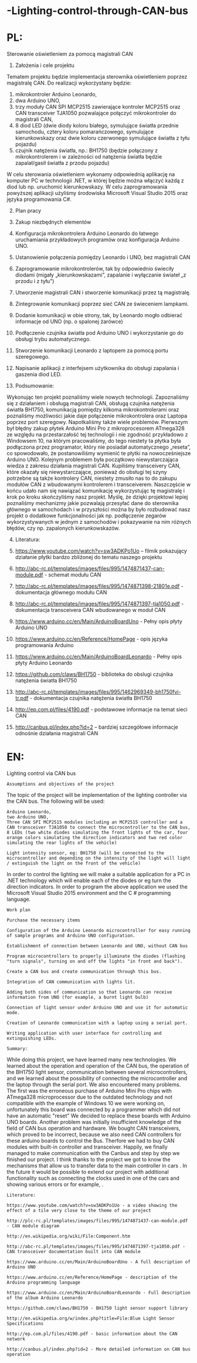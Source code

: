 # -Lighting-control-through-CAN-bus

# PL:
Sterowanie oświetleniem za pomocą magistrali CAN
1.	Założenia i cele projektu

Tematem projektu będzie implementacja sterownika oświetleniem poprzez magistralę CAN. 
Do realizacji wykorzystany  będzie:
1.	mikrokontroler Arduino Leonardo, 
2.	dwa Arduino UNO, 
3.	trzy moduły CAN SPI MCP2515 zawierające kontroler MCP2515 oraz CAN transceiver TJA1050 pozwalające połączyć mikrokontroler do magistrali CAN,
4.	8 diod LED (dwie diody koloru białego, symulujące światła przednie samochodu, cztery koloru pomarańczowego, symulujące kierunkowskazy oraz dwie koloru czerwonego symulujące światła z tyłu pojazdu)
5.	czujnik natężenia światła, np.: BH1750 (będzie połączony z mikrokontrolerem i w zależności od natężenia światła będzie zapalał/gasił światła z przodu pojazdu)

W celu sterowania oświetleniem wykonamy odpowiednią aplikację na komputer PC w technologii .NET, w której będzie można włączyć każdą z diod lub np. uruchomić kierunkowskazy. W celu zaprogramowania powyższej aplikacji użyliśmy środowiska Microsoft Visual Studio 2015 oraz języka programowania C#.


2.	Plan pracy

1.	Zakup niezbędnych elementów
2.	Konfiguracja mikrokontrolera Arduino Leonardo do łatwego uruchamiania przykładowych programów oraz konfiguracja Arduino UNO.
3.	Ustanowienie połączenia pomiędzy Leonardo i UNO, bez magistrali CAN
4.	Zaprogramowanie mikrokontrolerów, tak by odpowiednio świeciły diodami (migały „kierunkowskazami”, zapalanie i wyłączanie świateł „z przodu i z tyłu”)
5.	Utworzenie magistrali CAN i stworzenie komunikacji przez tą magistralę.
6.	Zintegrowanie komunikacji poprzez sieć CAN ze świeceniem lampkami.
7.	Dodanie komunikacji w obie strony, tak, by Leonardo mogło odbierać informacje od UNO (np. o spalonej żarówce)
8.	Podłączenie czujnika światła pod Arduino UNO i wykorzystanie go do obsługi trybu automatycznego.
9.	Stworzenie komunikacji Leonardo z laptopem za pomocą portu szeregowego.
10.	 Napisanie aplikacji z interfejsem użytkownika do obsługi zapalania i gaszenia diod LED.

3.	Podsumowanie:

Wykonując ten projekt poznaliśmy  wiele nowych technologii. Zapoznaliśmy się z działaniem i obsługą magistrali CAN, obsługą czujnika natężenia światła BH1750, komunikacją pomiędzy kilkoma mikrokontrolerami oraz poznaliśmy możliwości jakie daje połączenie mikrokontrolera oraz Laptopa poprzez port szeregowy. Napotkaliśmy także wiele problemów. Pierwszym był błędny zakup płytek Arduino Mini Pro z mikroprocesorem ATmega328 ze względu na przestarzałość tej technologii i nie zgodność przykładowo z Windowsem 10, na którym pracowaliśmy, do tego niestety ta płytka była podłączona przez programator, który nie posiadał automatycznego „reseta”, co spowodowało, że postanowiliśmy wymienić te płytki na nowocześniejsze Arduino UNO. Kolejnym problemem była początkowo niewystarczająca wiedza z zakresu działania magistrali CAN. Kupiliśmy transceivery CAN, które okazały się niewystarczające, ponieważ do obsługi tej szyny potrzebne są także kontrolery CAN, niestety zmusiło nas to do zakupu modułów CAN z wbudowanymi kontrolerem i transceiverem. Naszczęście w końcu udało nam się nawiązać komunikację wykorzystując tę magistralę i krok po kroku skończyliśmy nasz projekt.
Myślę, że dzięki projektowi lepiej poznaliśmy mechanizmy jakie pozwalają przesyłać dane do sterownika głównego w samochodach i w przyszłości można by było rozbudować nasz projekt o dodatkowe funkcjonalności jak np. podłączenie zegarów wykorzystywanych w jednym z samochodów i pokazywanie na nim różnych błędów, czy np. zapalonych kierunkowskazów.

4.	Literatura:

1.	https://www.youtube.com/watch?v=sw3ADKPo1Uo – filmik pokazujący działanie płytki bardzo zbliżonej do tematu naszego projektu
2.	 http://abc-rc.pl/templates/images/files/995/1474871437-can-module.pdf - schemat modułu CAN
3.	http://abc-rc.pl/templates/images/files/995/1474871398-21801e.pdf - dokumentacja głównego modułu CAN
4.	http://abc-rc.pl/templates/images/files/995/1474871397-tja1050.pdf - dokumentacja transceivera CAN wbudowanego w moduł CAN
5.	https://www.arduino.cc/en/Main/ArduinoBoardUno - Pełny opis płyty Arduino UNO
6.	https://www.arduino.cc/en/Reference/HomePage - opis języka programowania Arduino
7.	https://www.arduino.cc/en/Main/ArduinoBoardLeonardo - Pełny opis płyty Arduino Leonardo
8.	https://github.com/claws/BH1750 - biblioteka do obslugi czujnika natężenia światła BH1750
9.	http://abc-rc.pl/templates/images/files/995/1462969349-bh1750fvi-tr.pdf - dokumentacja czujnika natężenia światła BH1750
10.	http://ep.com.pl/files/4190.pdf - podstawowe informacje na temat sieci CAN
11.	http://canbus.pl/index.php?id=2 – bardziej szczegółowe informacje odnośnie działania magistrali CAN



# EN:
Lighting control via CAN bus

    Assumptions and objectives of the project

The topic of the project will be implementation of the lighting controller via the CAN bus. The following will be used:

    Arduino Leonardo,
    two Arduino UNO,
    Three CAN SPI MCP2515 modules including an MCP2515 controller and a CAN transceiver TJA1050 to connect the microcontroller to the CAN bus,
    8 LEDs (two white diodes simulating the front lights of the car, four orange colors simulating the direction indicators and two red color simulating the rear lights of the vehicle)
	
    Light intensity sensor, eg: BH1750 (will be connected to the microcontroller and depending on the intensity of the light will light / extinguish the light on the front of the vehicle)
	

In order to control the lighting we will make a suitable application for a PC in .NET technology which will enable each of the diodes or eg turn the direction indicators.
 In order to program the above application we used the Microsoft Visual Studio 2015 environment and the C # programming language.

    Work plan

    Purchase the necessary items

    Configuration of the Arduino Leonardo microcontroller for easy running of sample programs and Arduino UNO configuration.

    Establishment of connection between Leonardo and UNO, without CAN bus

    Program microcontrollers to properly illuminate the diodes (flashing "turn signals", turning on and off the lights "in front and back").

    Create a CAN bus and create communication through this bus.

    Integration of CAN communication with lights lit.

    Adding both sides of communication so that Leonardo can receive information from UNO (for example, a burnt light bulb)

    Connection of light sensor under Arduino UNO and use it for automatic mode.

    Creation of Leonardo communication with a laptop using a serial port.

    Writing application with user interface for controlling and extinguishing LEDs.

    Summary:

While doing this project, we have learned many new technologies. We learned about the operation and operation of the CAN bus, the operation of the BH1750 light sensor, communication between several microcontrollers, and we learned about the possibility of connecting the microcontroller and the laptop through the serial port.
 We also encountered many problems.
 The first was the erroneous purchase of Arduino Mini Pro chips with ATmega328 microprocessor due to the outdated technology and not compatible with the example of Windows 10 we were working on, unfortunately this board was connected by a programmer which did not have an automatic "reset" We decided to replace these boards with Arduino UNO boards.
 Another problem was initially insufficient knowledge of the field of CAN bus operation and hardware. We bought CAN transceivers, which proved to be incorrect, because we also need CAN controllers for these arduino boards to control the Bus.
 Therfore we had to buy CAN modules with built-in controller and transceiver. Happily, we finally managed to make communication with the Canbus and step by step we finished our project.
 I think thanks to the project we got to know the mechanisms that allow us to transfer data to the main controller in cars .
 In the future it would be possible to extend our project with additional functionality such as connecting the clocks used in one of the cars and showing various errors or for example, .

    Literature:

    https://www.youtube.com/watch?v=sw3ADKPo1Uo - a video showing the effect of a tile very close to the theme of our project

    http://plc-rc.pl/templates/images/files/995/1474871437-can-module.pdf - CAN module diagram

    http://en.wikipedia.org/wiki/File:Component.htm

    http://abc-rc.pl/templates/images/files/995/1474871397-tja1050.pdf - CAN transceiver documentation built into CAN module

    https://www.arduino.cc/en/Main/ArduinoBoardUno - A full description of Arduino UNO

    https://www.arduino.cc/en/Reference/HomePage - description of the Arduino programming language

    https://www.arduino.cc/en/Main/ArduinoBoardLeonardo - Full description of the album Arduino Leonardo

    https://github.com/claws/BH1750 - BH1750 light sensor support library

    http://en.wikipedia.org/w/index.php?title=File:Blue Light Sensor Specifications

    http://ep.com.pl/files/4190.pdf - basic information about the CAN network

    http://canbus.pl/index.php?id=2 - More detailed information on CAN bus operation
